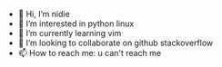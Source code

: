 - 👋 Hi, I’m nidie
- 👀 I’m interested in python linux
- 🌱 I’m currently learning vim
- 💞️ I’m looking to collaborate on github stackoverflow
- 📫 How to reach me: u can't reach me

<!---
jianlubuz/jianlubuz is a ✨ special ✨ repository because its `README.md` (this file) appears on your GitHub profile.
You can click the Preview link to take a look at your changes.
--->
